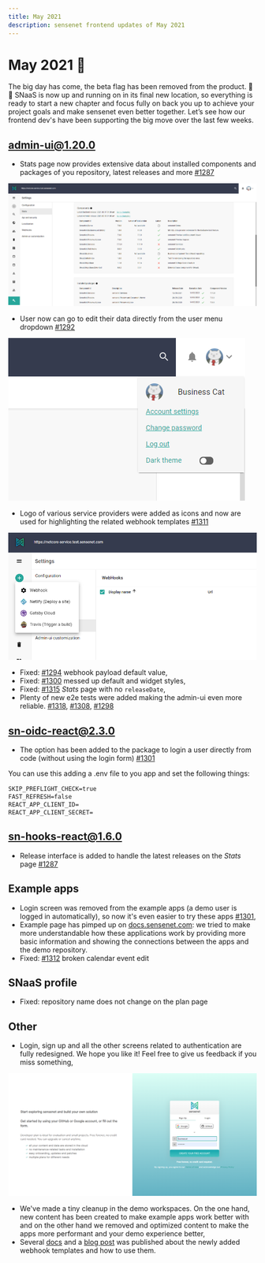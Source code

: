 ```yaml
---
title: May 2021
description: sensenet frontend updates of May 2021
---
```


# May 2021 🙌

The big day has come, the beta flag has been removed from the product. 🎉🥳 SNaaS is now up and running on in its final new location, so everything is ready to start a new chapter and focus fully on back you up to achieve your project goals and make sensenet even better together. Let’s see how our frontend dev's have been supporting the big move over the last few weeks.

## admin-ui@1.20.0

- Stats page now provides extensive data about installed components and packages of you repository, latest releases and more [#1287](https://github.com/SenseNet/sn-client/pull/1287) 

![Stats page](/img/updates/stats-page.png)

- User now can go to edit their data directly from the user menu dropdown [#1292](https://github.com/SenseNet/sn-client/pull/1292)

![Account settings](/img/updates/account-settings-menu.png)

- Logo of various service providers were added as icons and now are used for highlighting the related webhook templates [#1311](https://github.com/SenseNet/sn-client/pull/1311)

![Webhook template icons](/img/updates/webhook-template-icons.png)

- Fixed: [#1294](https://github.com/SenseNet/sn-client/pull/1294) webhook payload default value,
- Fixed: [#1300](https://github.com/sensenet/sn-client/issues/1300) messed up default and widget styles,
- Fixed: [#1315](https://github.com/SenseNet/sn-client/pull/1315) *Stats* page with no `releaseDate`,
- Plenty of new e2e tests were added making the admin-ui even more reliable. [#1318](https://github.com/SenseNet/sn-client/pull/1318), [#1308](https://github.com/SenseNet/sn-client/pull/1308), [#1298](https://github.com/SenseNet/sn-client/pull/1298)

## sn-oidc-react@2.3.0

- The option has been added to the package to login a user directly from code (without using the login form) [#1301](https://github.com/SenseNet/sn-client/pull/1301)

You can use this adding a .env file to you app and set the following things:

```
SKIP_PREFLIGHT_CHECK=true
FAST_REFRESH=false
REACT_APP_CLIENT_ID=
REACT_APP_CLIENT_SECRET=
```

## sn-hooks-react@1.6.0

- Release interface is added to handle the latest releases on the *Stats* page [#1287](https://github.com/SenseNet/sn-client/pull/1287) 

## Example apps

- Login screen was removed from the example apps (a demo user is logged in automatically), so now it's even easier to try these apps [#1301](https://github.com/SenseNet/sn-client/pull/1301),
- Example page has pimped up on [docs.sensenet.com](https://docs.sensenet.com/example-apps): we tried to make more understandable how these applications work by providing more basic information and showing the connections between the apps and the demo repository.
- Fixed: [#1312](https://github.com/SenseNet/sn-client/pull/1312) broken calendar event edit

## SNaaS profile

- Fixed: repository name does not change on the plan page

## Other

- Login, sign up and all the other screens related to authentication are fully redesigned. We hope you like it! Feel free to give us feedback if you miss something,

![The new signup page](/img/updates/signup-page.png)

- We've made a tiny cleanup in the demo workspaces. On the one hand, new content has been created to make example apps work better with and on the other hand we removed and optimized content to make the apps more performant and your demo experience better,
- Several [docs](https://docs.sensenet.com/integrations/webhook) and a [blog post](https://medium.com/sensenet/automate-static-site-builds-with-sensenet-webhooks-9d2f6bdf5067) was published about the newly added webhook templates and how to use them. 

